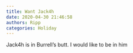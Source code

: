```yaml
---
title: Want Jack4h
date: 2020-04-30 21:46:58
authors: Ripp
categories: Holiday
---
```


 Jack4h is in Burrell’s butt.  I would like to be in him
